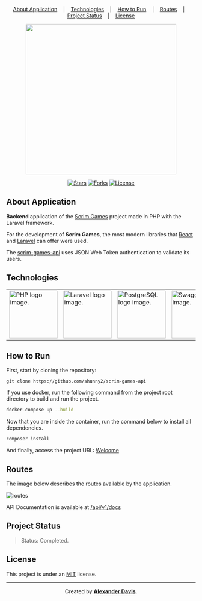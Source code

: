 <p align="center">
    <a href="#about-application">About Application</a>
    &nbsp;&nbsp;&nbsp;|&nbsp;&nbsp;&nbsp;
    <a href="#technologies">Technologies</a>
    &nbsp;&nbsp;&nbsp;|&nbsp;&nbsp;&nbsp;
    <a href="#how-to-run">How to Run</a>
    &nbsp;&nbsp;&nbsp;|&nbsp;&nbsp;&nbsp;
    <a href="#routes">Routes</a>
    &nbsp;&nbsp;&nbsp;|&nbsp;&nbsp;&nbsp;
    <a href="#project-status">Project Status</a>
    &nbsp;&nbsp;&nbsp;|&nbsp;&nbsp;&nbsp;
    <a href="#license">License</a>
</p>

<p align="center"><a href="https://laravel.com" target="_blank"><img src="https://raw.githubusercontent.com/laravel/art/master/logo-lockup/5%20SVG/2%20CMYK/1%20Full%20Color/laravel-logolockup-cmyk-red.svg" width="400"></a></p>

<p align="center">
    <a href="https://img.shields.io/github/stars/shunny2/scrim-games-api?style=social"><img src="https://img.shields.io/github/stars/shunny2/scrim-games-api?style=social" alt="Stars"></a>
    <a href="https://img.shields.io/github/forks/shunny2/scrim-games-api?style=social"><img src="https://img.shields.io/github/forks/shunny2/scrim-games-api?style=social" alt="Forks"></a>
    <a href="https://img.shields.io/github/license/shunny2/scrim-games-api?style=social"><img src="https://img.shields.io/github/license/shunny2/scrim-games-api?style=social" alt="License"></a>
</p>

## About Application

<b>Backend</b> application of the [Scrim Games](https://github.com/shunny2/scrim-games) project made in PHP with the Laravel framework.

For the development of <b>Scrim Games</b>, the most modern libraries that [React](https://reactjs.org/) and [Laravel](https://laravel.com/) can offer were used.

The [scrim-games-api](https://github.com/shunny2/scrim-games-api/) uses JSON Web Token authentication to validate its users.

## Technologies

<table>
  <thead>
  </thead>
  <tbody>
    <td>
      <a href="https://www.php.net/" title="PHP"><img width="128" height="128" src="https://www.php.net/images/logos/new-php-logo.svg" alt="PHP logo image." /></a>
    </td>
    <td>
      <a href="https://laravel.com/" title="Laravel"><img width="128" height="128" src="https://cdn.worldvectorlogo.com/logos/laravel-2.svg" alt="Laravel logo image." /></a>
    </td>
    <td>
      <a href="https://www.postgresql.org/" title="Postgres"><img width="128" height="128" src="https://cdn.worldvectorlogo.com/logos/postgresql.svg" alt="PostgreSQL logo image." /></a>
    </td>
    <td>
      <a href="https://swagger.io/" title="Swagger Documentation"><img width="128" height="128" src="https://static1.smartbear.co/swagger/media/assets/images/swagger_logo.svg" alt="Swagger logo image." /></a>
    </td>
    <td>
      <a href="https://www.heroku.com/" title="Heroku"><img width="128" height="128" src="https://cdn.worldvectorlogo.com/logos/heroku-1.svg" alt="Heroku logo image." /></a>
    </td>
    <td>
      <a href="https://www.docker.com/" title="Docker"><img width="128" height="128" src="https://cdn.worldvectorlogo.com/logos/docker.svg" alt="Docker logo image." /></a>
    </td>
  </tbody>
</table>

## How to Run

First, start by cloning the repository:
```shell
git clone https://github.com/shunny2/scrim-games-api
```

If you use docker, run the following command from the project root directory to build and run the project.
```bash
docker-compose up --build
```

Now that you are inside the container, run the command below to install all dependencies.
```bash
composer install
```

And finally, access the project URL:
[Welcome](https://localhost:8000)

## Routes

The image below describes the routes available by the application.

![routes](https://user-images.githubusercontent.com/72872854/201341324-8e6adcc7-f6ee-48ad-8412-b021fc38173a.png)

API Documentation is available at [/api/v1/docs](https://scrim-games-api.onrender.com/api/v1/docs)

## Project Status

> Status: Completed.

## License

This project is under an [MIT](https://opensource.org/licenses/MIT) license.

<hr/>

<p align="center">Created by <a href="https://github.com/shunny2"><b>Alexander Davis</b></a>.</p>
